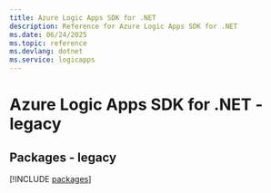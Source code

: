 ```yaml
---
title: Azure Logic Apps SDK for .NET
description: Reference for Azure Logic Apps SDK for .NET
ms.date: 06/24/2025
ms.topic: reference
ms.devlang: dotnet
ms.service: logicapps
---
```

# Azure Logic Apps SDK for .NET - legacy
## Packages - legacy
[!INCLUDE [packages](logic-apps-index.md)]